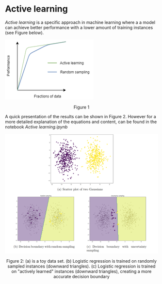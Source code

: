 # Active learning 

*Active learning* is a specific approach in machine learning where a a model can achieve better performance with a lower amount of training instances (see Figure below). 

![Learning curve](https://github.com/FormalLogic/Active-learning---Uncertainty-sampling/blob/main/Learning%20curve.png)





<Center> Figure 1</Center>

A quick presentation of the results can be shown in Figure 2. However for a more detailed explanation of the equations and content, can be found in the notebook *Active learning.ipynb*





 ![uncertainty sampling](https://github.com/FormalLogic/Active-learning---Uncertainty-sampling/blob/main/uncertainty%20sampling.png)





<Center>Figure 2: (a) is a toy data set. (b) Logistic regression is trained on randomly sampled instances (downward triangles). (c) Logistic regression is trained on "actively learned" instances (downward triangles), creating a more accurate decision boundary</Center> 

